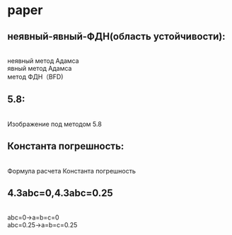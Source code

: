 # paper
## неявный-явный-ФДН(область устойчивости):
</br>неявный метод Адамсa
</br>явный метод Адамсa
</br>метод ФДН（BFD)
</br>
## 5.8:
</br>Изображение под методом 5.8
##  Константа погрешность:
</br>Формула расчета Константа погрешность
## 4.3abc=0,4.3abc=0.25
</br> abc=0->a=b=c=0
</br>abc=0.25->a=b=c=0.25
